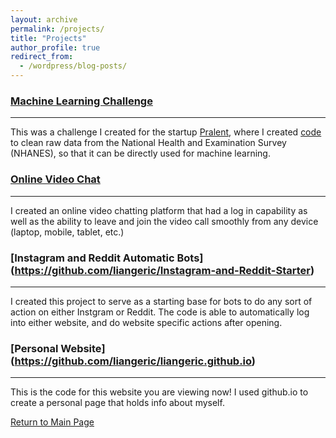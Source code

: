 ```yaml
---
layout: archive
permalink: /projects/
title: "Projects"
author_profile: true
redirect_from:
  - /wordpress/blog-posts/
---
```


### [Machine Learning Challenge](https://www.pralent.com/challenges/pralent-nhanes-machine-learning-challenge)
------
This was a challenge I created for the startup [Pralent](https://www.pralent.com), where I created [code](https://github.com/liangeric/NHANESdata) to clean raw data from the National Health and Examination Survey (NHANES), so that it can be directly used for machine learning.

### [Online Video Chat](https://github.com/liangeric/videochat)
------
I created an online video chatting platform that had a log in capability as well as the ability to leave and join the video call smoothly from any device (laptop, mobile, tablet, etc.)

### [Instagram and Reddit Automatic Bots] (https://github.com/liangeric/Instagram-and-Reddit-Starter)
------
I created this project to serve as a starting base for bots to do any sort of action on either Instgram or Reddit. The code is able to automatically log into either website, and do website specific actions after opening.

### [Personal Website] (https://github.com/liangeric/liangeric.github.io)
------
This is the code for this website you are viewing now! I used github.io to create a personal page that holds info about myself.


[Return to Main Page](https://liangeric.github.io)
